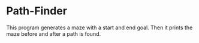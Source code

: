 # Path-Finder
This program generates a maze with a start and end goal. Then it prints the maze before and after a path is found.
